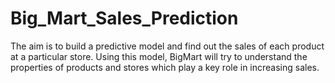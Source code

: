 # Big_Mart_Sales_Prediction
The aim is to build a predictive model and find out the sales of each product at a particular store. Using this model, BigMart will try to understand the properties of products and stores which play a key role in increasing sales.
